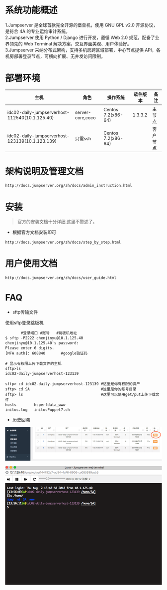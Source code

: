 # 系统功能概述

1.Jumpserver 是全球首款完全开源的堡垒机，使用 GNU GPL v2.0 开源协议，是符合 4A 的专业运维审计系统。  
2.Jumpserver 使用 Python / Django 进行开发，遵循 Web 2.0 规范，配备了业界领先的 Web Terminal 解决方案，交互界面美观、用户体验好。  
3.Jumpserver 采纳分布式架构，支持多机房跨区域部署，中心节点提供 API，各机房部署登录节点，可横向扩展、无并发访问限制。  

# 部署环境

| 主机   |   角色   |   操作系统 |   软件版本  |    备注  |
| ------ | ----- | ----- | ------- | ------ |
| idc02-daily-jumpserverhost-112540(10.1.125.40)  | server-core,coco | Centos 7.2(x86-64) | 1.3.3.2  |  主节点|
| idc02-daily-jumpserverhost-123139(10.1.123.139)  | 只需ssh | Centos 7.2(x86-64) |   |  客户节点|

# 架构说明及管理文档

```
http://docs.jumpserver.org/zh/docs/admin_instruction.html
```

# 安装

> 官方的安装文档十分详细,这里不赘述了。
- 根据官方文档安装即可

```
http://docs.jumpserver.org/zh/docs/step_by_step.html
```

# 用户使用文档

```
http://docs.jumpserver.org/zh/docs/user_guide.html
```

# FAQ

- sftp传输文件

使用sftp登录跳板机

```
       #登录端口 #账号   #跳板机地址
$ sftp -P2222 chenjinyu@10.1.125.40
chenjinyu@10.1.125.40's password: 
Please enter 6 digits.
[MFA auth]: 608840       #google验证码

# 显示有权限上传下载文件的主机
sftp>ls
idc02-daily-jumpserverhost-123139

sftp> cd idc02-daily-jumpserverhost-123139 #这里是你有权限的资产
sftp> cd SA                                #这里是你的账号目录
sftp> ls                                   #这里可以使用get/put上传下载文件
hosts        hsperfdata_www                                                                                       
initos.log   initosPuppet7.sh                                                                                     
```

- 历史回溯

![image](https://github.com/jinyuchen724/linux-base/blob/master/8.jumpserver/jump1.png)

![image](https://github.com/jinyuchen724/linux-base/blob/master/8.jumpserver/jump2.png)




